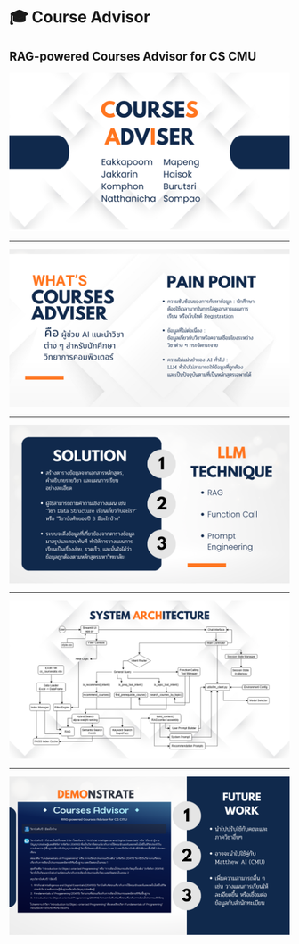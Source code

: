 # 🎓 Course Advisor

## RAG-powered Courses Advisor for CS CMU

![](png/slide1.png)

---
![](png/slide2.png)

---
![](png/slide3.png)

---
![](png/slide4.png)

---
![](png/slide5.png)

